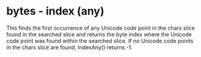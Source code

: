 # bytes - index (any)

This finds the first occurrence of any Unicode code point in the chars slice found in the searched slice and returns the byte index where the Unicode code point was found within the searched slice. If no Unicode code points in the chars slice are found, IndexAny() returns -1.

